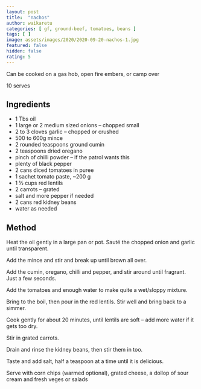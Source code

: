 ```yaml
---
layout: post
title:  "nachos"
author: waikaretu 
categories: [ gf, ground-beef, tomatoes, beans ]
tags: [ ]
image: assets/images/2020/2020-09-20-nachos-1.jpg
featured: false
hidden: false
rating: 5
---
```


Can be cooked on a gas hob, open fire embers, or camp over

10 serves

## Ingredients

* 1 Tbs oil
* 1 large or 2 medium sized onions – chopped small
* 2 to 3 cloves garlic – chopped or crushed
* 500 to 600g mince
* 2 rounded teaspoons ground cumin
* 2 teaspoons dried oregano
* pinch of chilli powder – if the patrol wants this
* plenty of black pepper
* 2 cans diced tomatoes in puree
* 1 sachet tomato paste, ~200 g
* 1 ½ cups red lentils
* 2 carrots – grated
* salt and more pepper if needed
* 2 cans red kidney beans
* water as needed

## Method

Heat the oil gently in a large pan or pot.  Sauté the chopped onion and garlic until transparent.

Add the mince and stir and break up until brown all over.

Add the cumin, oregano, chilli and pepper, and stir around until fragrant.  Just a few seconds.

Add the tomatoes and enough water to make quite a wet/sloppy mixture.

Bring to the boil, then pour in the red lentils.  Stir well and bring back to a simmer.

Cook gently for about 20 minutes, until lentils are soft – add more water if it gets too dry.

Stir in grated carrots.

Drain and rinse the kidney beans, then stir them in too.

Taste and add salt, half a teaspoon at a time until it is delicious.

Serve with corn chips (warmed optional), grated cheese, a dollop of sour cream and fresh veges or salads

